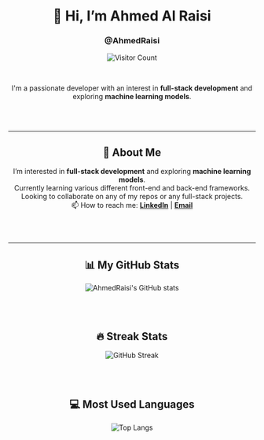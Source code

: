 <div align="center">

# 👋 Hi, I’m Ahmed Al Raisi
### @AhmedRaisi

![Visitor Count](https://profile-counter.glitch.me/AhmedRaisi/count.svg)

<br> <!-- Added smaller padding -->

I'm a passionate developer with an interest in **full-stack development** and exploring **machine learning models**.

</div>

<br><br> <!-- Added padding -->

---

<div align="center">

## 🚀 About Me

<!-- Added smaller padding -->

I’m interested in **full-stack development** and exploring **machine learning models**.<br>
Currently learning various different front-end and back-end frameworks.<br>
Looking to collaborate on any of my repos or any full-stack projects.<br>
📫 How to reach me: 
[**LinkedIn**](https://www.linkedin.com/in/ahmedalraisi7/) |
[**Email**](mailto:ahmedalraisi@gmail.com)

</div>

<br><br> <!-- Added padding -->

---

<div align="center">

## 📊 My GitHub Stats


![AhmedRaisi's GitHub stats](https://github-readme-stats.vercel.app/api?username=AhmedRaisi&show_icons=true&theme=radical)

<br><br> <!-- Added padding -->

## 🔥 Streak Stats


![GitHub Streak](https://github-readme-streak-stats.herokuapp.com/?user=AhmedRaisi&theme=dark)

<br><br> <!-- Added padding -->

## 💻 Most Used Languages


![Top Langs](https://github-readme-stats.vercel.app/api/top-langs/?username=AhmedRaisi&layout=compact&theme=dark)

</div>

<!---
AhmedRaisi/AhmedRaisi is a ✨ special ✨ repository because its `README.md` (this file) appears on your GitHub profile.
You can click the Preview link to take a look at your changes.
--->
